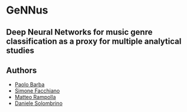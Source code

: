 # GeNNus

## Deep Neural Networks for music genre classification as a proxy for multiple analytical studies 

## Authors

* [Paolo Barba](https://github.com/PaoloBarba)
* [Simone Facchiano](https://github.com/simonefacchiano)
* [Matteo Rampolla](https://github.com/MRampo)
* [Daniele Solombrino](https://github.com/dansolombrino)
